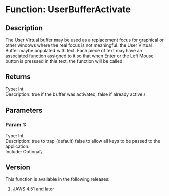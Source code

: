 # Function: UserBufferActivate

## Description

The User Virtual buffer may be used as a replacement focus for graphical
or other windows where the real focus is not meaningful. the User
Virtual Buffer maybe populated with text. Each piece of text may have an
associated function assigned to it so that when Enter or the Left Mouse
button is presssed in this text, the function will be called.

## Returns

Type: Int\
Description: true if the buffer was activated, false if already active.\

## Parameters

### Param 1:

Type: Int\
Description: true to trap (default) false to allow all keys to be passed
to the application.\
Include: Optional\

## Version

This function is available in the following releases:

1.  JAWS 4.51 and later
